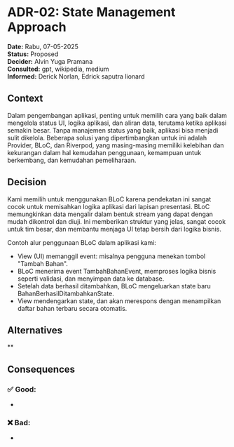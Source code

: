 # ADR-02: State Management Approach

**Date:** Rabu, 07-05-2025  
**Status:** Proposed  
**Decider:** Alvin Yuga Pramana <br>
**Consulted:** gpt, wikipedia, medium <br>
**Informed:** Derick Norlan, Edrick saputra lionard


## Context
Dalam pengembangan aplikasi, penting untuk memilih cara yang baik dalam mengelola status UI, logika aplikasi, dan aliran data, terutama ketika aplikasi semakin besar. Tanpa manajemen status yang baik, aplikasi bisa menjadi sulit dikelola. Beberapa solusi yang dipertimbangkan untuk ini adalah Provider, BLoC, dan Riverpod, yang masing-masing memiliki kelebihan dan kekurangan dalam hal kemudahan penggunaan, kemampuan untuk berkembang, dan kemudahan pemeliharaan.

## Decision
Kami memilih untuk menggunakan BLoC karena pendekatan ini sangat cocok untuk memisahkan logika aplikasi dari lapisan presentasi. BLoC memungkinkan data mengalir dalam bentuk stream yang dapat dengan mudah dikontrol dan diuji. Ini memberikan struktur yang jelas, sangat cocok untuk tim besar, dan membantu menjaga UI tetap bersih dari logika bisnis.

Contoh alur penggunaan BLoC dalam aplikasi kami:
* View (UI) memanggil event: misalnya pengguna menekan tombol "Tambah Bahan".
* BLoC menerima event TambahBahanEvent, memproses logika bisnis seperti validasi, dan menyimpan data ke database.
* Setelah data berhasil ditambahkan, BLoC mengeluarkan state baru BahanBerhasilDitambahkanState.
* View mendengarkan state, dan akan merespons dengan menampilkan daftar bahan terbaru secara otomatis.

## Alternatives
**

## Consequences


### ✅ Good:
- 

### ❌ Bad:
- 